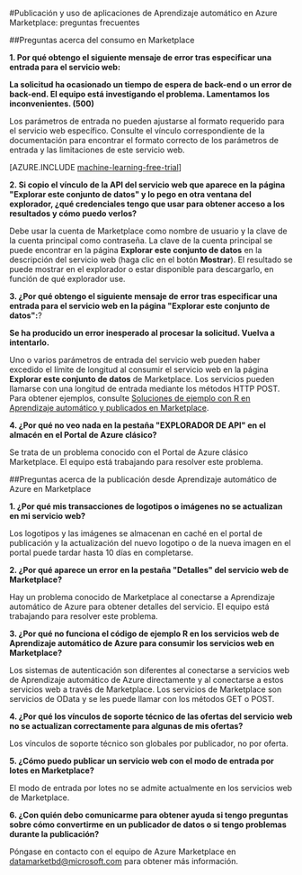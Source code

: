 <properties 
	pageTitle="Preguntas frecuentes: Publicación y uso de aplicaciones de Aprendizaje automático en Azure Marketplace | Microsoft Azure" 
	description="Preguntas frecuentes" 
	services="machine-learning" 
	documentationCenter="" 
	authors="LuisCabrer" 
	manager="paulettm" 
	editor="cgronlun"/>

<tags 
	ms.service="machine-learning" 
	ms.workload="data-services" 
	ms.tgt_pltfrm="na" 
	ms.devlang="na" 
	ms.topic="article" 
	ms.date="12/08/2015" 
	ms.author="luisca"/>

#Publicación y uso de aplicaciones de Aprendizaje automático en Azure Marketplace: preguntas frecuentes

##Preguntas acerca del consumo en Marketplace


**1. Por qué obtengo el siguiente mensaje de error tras especificar una entrada para el servicio web:**

**La solicitud ha ocasionado un tiempo de espera de back-end o un error de back-end. El equipo está investigando el problema. Lamentamos los inconvenientes. (500)**

Los parámetros de entrada no pueden ajustarse al formato requerido para el servicio web específico. Consulte el vínculo correspondiente de la documentación para encontrar el formato correcto de los parámetros de entrada y las limitaciones de este servicio web.


[AZURE.INCLUDE [machine-learning-free-trial](../../includes/machine-learning-free-trial.md)]

**2. Si copio el vínculo de la API del servicio web que aparece en la página "Explorar este conjunto de datos" y lo pego en otra ventana del explorador, ¿qué credenciales tengo que usar para obtener acceso a los resultados y cómo puedo verlos?**

Debe usar la cuenta de Marketplace como nombre de usuario y la clave de la cuenta principal como contraseña. La clave de la cuenta principal se puede encontrar en la página **Explorar este conjunto de datos** en la descripción del servicio web (haga clic en el botón **Mostrar**). El resultado se puede mostrar en el explorador o estar disponible para descargarlo, en función de qué explorador use.

**3. ¿Por qué obtengo el siguiente mensaje de error tras especificar una entrada para el servicio web en la página "Explorar este conjunto de datos":**?

**Se ha producido un error inesperado al procesar la solicitud. Vuelva a intentarlo.**

Uno o varios parámetros de entrada del servicio web pueden haber excedido el límite de longitud al consumir el servicio web en la página **Explorar este conjunto de datos** de Marketplace. Los servicios pueden llamarse con una longitud de entrada mediante los métodos HTTP POST. Para obtener ejemplos, consulte [Soluciones de ejemplo con R en Aprendizaje automático y publicados en Marketplace](machine-learning-r-csharp-web-service-examples.md).

**4. ¿Por qué no veo nada en la pestaña "EXPLORADOR DE API" en el almacén en el Portal de Azure clásico?**

Se trata de un problema conocido con el Portal de Azure clásico Marketplace. El equipo está trabajando para resolver este problema.


##Preguntas acerca de la publicación desde Aprendizaje automático de Azure en Marketplace

**1. ¿Por qué mis transacciones de logotipos o imágenes no se actualizan en mi servicio web?**

Los logotipos y las imágenes se almacenan en caché en el portal de publicación y la actualización del nuevo logotipo o de la nueva imagen en el portal puede tardar hasta 10 días en completarse.

**2. ¿Por qué aparece un error en la pestaña "Detalles" del servicio web de Marketplace?**

Hay un problema conocido de Marketplace al conectarse a Aprendizaje automático de Azure para obtener detalles del servicio. El equipo está trabajando para resolver este problema.

**3. ¿Por qué no funciona el código de ejemplo R en los servicios web de Aprendizaje automático de Azure para consumir los servicios web en Marketplace?**

Los sistemas de autenticación son diferentes al conectarse a servicios web de Aprendizaje automático de Azure directamente y al conectarse a estos servicios web a través de Marketplace. Los servicios de Marketplace son servicios de OData y se les puede llamar con los métodos GET o POST.

**4. ¿Por qué los vínculos de soporte técnico de las ofertas del servicio web no se actualizan correctamente para algunas de mis ofertas?**

Los vínculos de soporte técnico son globales por publicador, no por oferta.

**5. ¿Cómo puedo publicar un servicio web con el modo de entrada por lotes en Marketplace?**

El modo de entrada por lotes no se admite actualmente en los servicios web de Marketplace.

**6. ¿Con quién debo comunicarme para obtener ayuda si tengo preguntas sobre cómo convertirme en un publicador de datos o si tengo problemas durante la publicación?**

Póngase en contacto con el equipo de Azure Marketplace en <datamarketbd@microsoft.com> para obtener más información.





 

<!---HONumber=AcomDC_1210_2015-->